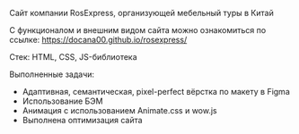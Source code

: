 Сайт компании RosExpress, организующей мебельный туры в Китай

С функционалом и внешним видом сайта можно ознакомиться по ссылке: https://docana00.github.io/rosexpress/

Стек: HTML, CSS, JS-библиотека

Выполненные задачи:
- Адаптивная, семантическая, pixel-perfect вёрстка по макету в Figma
- Использование БЭМ
- Анимация с использованием Animate.css и wow.js
- Выполнена оптимизация сайта
